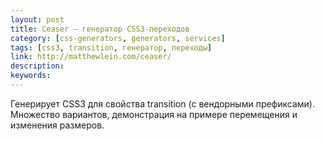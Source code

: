 ```yaml
---
layout: post
title: Ceaser — генератор CSS3-переходов
category: [css-generators, generators, services]
tags: [css3, transition, генератор, переходы]
link: http://matthewlein.com/ceaser/
description:
keywords:
---
```


<p>Генерирует CSS3 для свойства transition (с вендорными префиксами). Множество вариантов, демонстрация на примере перемещения и изменения размеров.</p>
